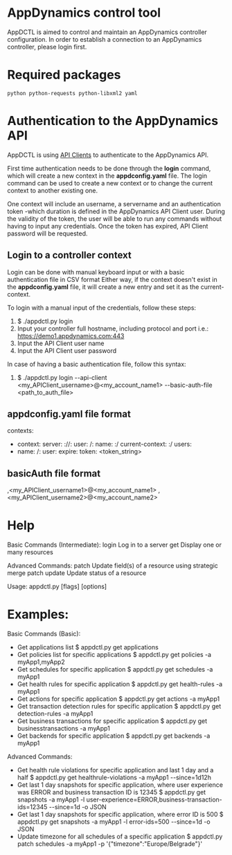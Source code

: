 # AppDynamics control tool

AppDCTL is aimed to control and maintain an AppDynamics controller configuration.
In order to establish a connection to an AppDynamics controller, please login first.


# Required packages

	python python-requests python-libxml2 yaml



# Authentication to the AppDynamics API

AppDCTL is using [API Clients](https://docs.appdynamics.com/display/PRO45/API+Clients) to authenticate to the AppDynamics API.

First time authentication needs to be done through the **login** command, which will create a new context in the **appdconfig.yaml** file. The login command can be used to create a new context or to change the current context to another existing one.

One context will include an username, a servername and an authentication token -which duration is defined in the AppDynamics API Client user. During the validity of the token, the user will be able to run any commands without having to input any credentials. Once the token has expired, API Client password will be requested.

## Login to a controller context
Login can be done with manual keyboard input or with a basic authentication file in CSV format
Either way, if the context doesn't exist in the **appdconfig.yaml** file, it will create a new entry and set it as the current-context.

To login with a manual input of the credentials, follow these steps:
1. $ ./appdctl.py login
2. Input your controller full hostname, including protocol and port
   i.e.: https://demo1.appdynamics.com:443
3. Input the API Client user name
4. Input the API Client user password

In case of having a basic authentication file, follow this syntax:
1. $ ./appdctl.py login --api-client <my_APIClient_username>@<my_account_name1> --basic-auth-file <path_to_auth_file>

## appdconfig.yaml file format

contexts:
- context:
    server: <protocol>://<ip>:<port>
    user: <username>/<ip>:<port>
  name: <ip>:<port>/<username>
current-context: <ip>:<port>/<username>
users:
- name: <username>/<ip>:<port>
  user:
    expire: <yyyy-MM-dd hh:mm:ss.xxxxxx>
    token: <token_string>

## basicAuth file format
<password1>,<my_APIClient_username1>@<my_account_name1>
<password2>,<my_APIClient_username2>@<my_account_name2>



# Help

Basic Commands (Intermediate):
   login         Log in to a server
   get           Display one or many resources

Advanced Commands:
   patch         Update field(s) of a resource using strategic merge patch
   update        Update status of a resource

Usage:
   appdctl.py [flags] [options]


# Examples:

Basic Commands (Basic):
 * Get applications list
   $ appdctl.py get applications
 * Get policies list for specific applications
   $ appdctl.py get policies -a myApp1,myApp2
 * Get schedules for specific application
   $ appdctl.py get schedules -a myApp1
 * Get health rules for specific application
   $ appdctl.py get health-rules -a myApp1
 * Get actions for specific application
   $ appdctl.py get actions -a myApp1
 * Get transaction detection rules for specific application
   $ appdctl.py get detection-rules -a myApp1
 * Get business transactions for specific application
   $ appdctl.py get businesstransactions -a myApp1
 * Get backends for specific application
   $ appdctl.py get backends -a myApp1

Advanced Commands:
 * Get health rule violations for specific application and last 1 day and a half
   $ appdctl.py get healthrule-violations -a myApp1 --since=1d12h
 * Get last 1 day snapshots for specific application, where user experience was ERROR and business transaction ID is 12345
   $ appdctl.py get snapshots -a myApp1 -l user-experience=ERROR,business-transaction-ids=12345 --since=1d -o JSON
 * Get last 1 day snapshots for specific application, where error ID is 500
   $ appdctl.py get snapshots -a myApp1 -l error-ids=500 --since=1d -o JSON
 * Update timezone for all schedules of a specific application
   $ appdctl.py patch schedules -a myApp1 -p '{"timezone":"Europe\/Belgrade"}'